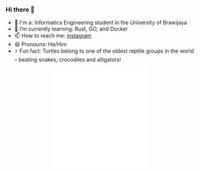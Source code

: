 ### Hi there 👋

<!--
**Evan-aja/Evan-aja** is a ✨ _special_ ✨ repository because its `README.md` (this file) appears on your GitHub profile.

Here are some ideas to get you started:

- 🔭 I’m currently working on ...
- 🌱 I’m currently learning ...
- 👯 I’m looking to collaborate on ...
- 🤔 I’m looking for help with ...
- 💬 Ask me about ...
- 📫 How to reach me: ...
- 😄 Pronouns: ...
- ⚡ Fun fact: ...
-->

- 🔭 I'm a: Informatics Engineering student in the University of Brawijaya
- 🌱 I’m currently learning: Rust, GO, and Docker
- 📫 How to reach me: [instagram](https://www.instagram.com/gabrielevan20/)
- 😄 Pronouns: He/Him
- ⚡ Fun fact: Turtles belong to one of the oldest reptile groups in the world – beating snakes, crocodiles and alligators!

<!-- [![Evan-aja's github stats](https://github-readme-stats.vercel.app/api?username=Evan-aja&theme=dracula&show_icons=true)](https://github.com/anuraghazra/github-readme-stats) -->
<!-- [![Top Langs](https://github-readme-stats.vercel.app/api/top-langs/?username=Evan-aja&layout=compact&theme=dracula)](https://github.com/anuraghazra/github-readme-stats) -->
<!-- [![Top Langs](https://github-readme-stats.vercel.app/api/top-langs/?username=Evan-aja&layout=compact&langs_count=10&theme=dracula&hide=javascript)](https://github.com/anuraghazra/github-readme-stats) -->
<img 
    style="display: block; 
           margin: 0 auto;
           width: 50%;"
    src="/github-metrics.svg" 
    alt="Metrics">
</img>
